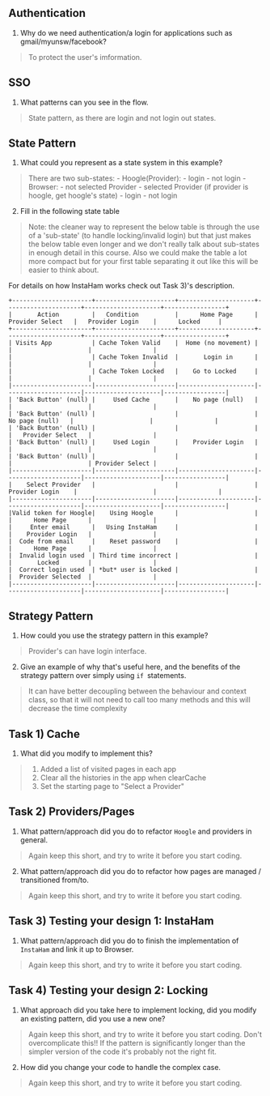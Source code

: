 ## Authentication

1. Why do we need authentication/a login for applications such as gmail/myunsw/facebook?

> To protect the user's imformation.

## SSO

1. What patterns can you see in the flow.

> State pattern, as there are login and not login out states.

## State Pattern

1. What could you represent as a state system in this example?

> There are two sub-states:
    - Hoogle(Provider): 
        - login
        - not login
    - Browser: 
        - not selected Provider
        - selected Provider (if provider is hoogle, get hoogle's state)
            - login
            - not login 

2. Fill in the following state table

> Note: the cleaner way to represent the below table is through the use of a 'sub-state' (to handle locking/invalid login) but that just makes the below table even longer and we don't really talk about sub-states in enough detail in this course.  Also we could make the table a lot more compact but for your first table separating it out like this will be easier to think about.

For details on how InstaHam works check out Task 3)'s description.

```
+----------------------+----------------------+---------------------+---------------------+---------------------+-----------------+
|       Action         |   Condition          |      Home Page      |   Provider Select   |   Provider Login    |      Locked     |
+----------------------+----------------------+---------------------+---------------------+---------------------+-----------------+
| Visits App           | Cache Token Valid    |  Home (no movement) |                     |                     |                 |
|                      | Cache Token Invalid  |       Login in      |                     |                     |                 |
|                      | Cache Token Locked   |    Go to Locked     |                     |                     |                 |
|----------------------|----------------------|---------------------|---------------------|---------------------|-----------------|
| 'Back Button' (null) |     Used Cache       |    No page (null)   |                     |                     |                 |
| 'Back Button' (null) |                      |                     |    No page (null)   |                     |                 |
| 'Back Button' (null) |                      |                     |                     |   Provider Select   |                 |
| 'Back Button' (null) |     Used Login       |    Provider Login   |                     |                     |                 |
| 'Back Button' (null) |                      |                     |                     |                     | Provider Select |
|----------------------|----------------------|---------------------|---------------------|---------------------|-----------------|
|    Select Provider   |                      |                     |   Provider Login    |                     |                 |
|----------------------|----------------------|---------------------|---------------------|---------------------|-----------------|
|Valid token for Hoogle|    Using Hoogle      |                     |                     |      Home Page      |                 |
|     Enter email      |   Using InstaHam     |                     |                     |    Provider Login   |                 |
|  Code from email     |    Reset password    |                     |                     |      Home Page      |                 |
|  Invalid login used  | Third time incorrect |                     |                     |       Locked        |                 |
|  Correct login used  | *but* user is locked |                     |                     |  Provider Selected  |                 |
|----------------------|----------------------|---------------------|---------------------|---------------------|-----------------|
```

## Strategy Pattern

1. How could you use the strategy pattern in this example?

> Provider's can have login interface.

2. Give an example of why that's useful here, and the benefits of the strategy pattern over simply using `if `statements.

> It can have better decoupling between the behaviour and context class, so that it will not need to call too many methods and 
> this will decrease the time complexity

## Task 1) Cache

1. What did you modify to implement this?

> 1. Added a list of visited pages in each app
> 2. Clear all the histories in the app when clearCache
> 3. Set the starting page to "Select a Provider"

## Task 2) Providers/Pages

1. What pattern/approach did you do to refactor `Hoogle` and providers in general.

> Again keep this short, and try to write it before you start coding.

2. What pattern/approach did you do to refactor how pages are managed / transitioned from/to.

> Again keep this short, and try to write it before you start coding.

## Task 3) Testing your design 1: InstaHam

1. What pattern/approach did you do to finish the implementation of `InstaHam` and link it up to Browser.

> Again keep this short, and try to write it before you start coding.

## Task 4) Testing your design 2: Locking

1. What approach did you take here to implement locking, did you modify an existing pattern, did you use a new one?

> Again keep this short, and try to write it before you start coding.  Don't overcomplicate this!!  If the pattern is significantly longer than the simpler version of the code it's probably not the right fit.

2. How did you change your code to handle the complex case.

> Again keep this short, and try to write it before you start coding.
